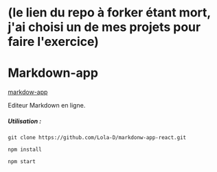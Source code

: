 # (le lien du repo à forker étant mort, j'ai choisi un de mes projets pour faire l'exercice)
# Markdown-app
[markdow-app](https://gifted-beaver-d6fd48.netlify.com/)

Editeur Markdown en ligne.


##### Utilisation :

`git clone https://github.com/Lola-D/markdonw-app-react.git`


 `npm install`


 `npm start`


